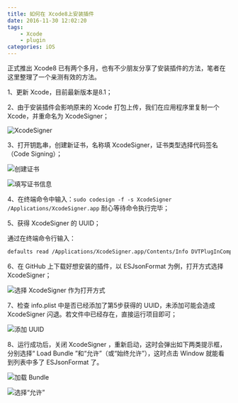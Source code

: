 ```yaml
---
title: 如何在 Xcode8上安装插件
date: 2016-11-30 12:02:20
tags:
    - Xcode
    - plugin
categories: iOS
---
```


正式推出 Xcode8 已有两个多月，也有不少朋友分享了安装插件的方法，笔者在这里整理了一个亲测有效的方法。

<!--more-->

1、更新 Xcode，目前最新版本是8.1；

2、由于安装插件会影响原来的 Xcode 打包上传，我们在应用程序里复制一个 Xcode，并重命名为 XcodeSigner；

![XcodeSigner](xcodesigner.png)

3、打开钥匙串，创建新证书，名称填 XcodeSigner，证书类型选择代码签名（Code Signing）；

![创建证书](create-a-certificate.png)

![填写证书信息](fill-in-the-certificate-information.png)

4、在终端命令中输入：`sudo codesign -f -s XcodeSigner /Applications/XcodeSigner.app`
耐心等待命令执行完毕；

5、获得 XcodeSigner 的 UUID；

通过在终端命令行输入：

```bash
defaults read /Applications/XcodeSigner.app/Contents/Info DVTPlugInCompatibilityUUID
``` 

6、在 GitHub 上下载好想安装的插件，以 ESJsonFormat 为例，打开方式选择 XcodeSigner；

![选择 XcodeSigner 作为打开方式](select-xcodesigner-as-the-open-method.png)

7、检查 info.plist 中是否已经添加了第5步获得的 UUID，未添加可能会造成 XcodeSigner 闪退。若文件中已经存在，直接运行项目即可；

![添加 UUID](add-an-uuid-to-Info-plist.png)

8、运行成功后，关闭 XcodeSigner ，重新启动，这时会弹出如下两类提示框，分别选择“ Load Bundle ”和“允许”（或“始终允许”），这时点击 Window 就能看到列表中多了 ESJsonFormat 了。

![加载 Bundle](load-bundle.png)

![选择“允许”](select-allow.png)

